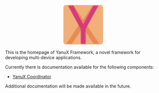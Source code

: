 <div style="text-align: center">
<img alt="YanuX Logo" src="images/yanux-logo.svg" 
     width="128px" style="border-radius: 8px">
</div>

This is the homepage of YanuX Framework, a novel framework for developing multi-device applications.

Currently there is documentation available for the following components:
- [YanuX Coordinator](YanuX-Coordinator)

Additional documentation will be made available in the future.
